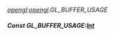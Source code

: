 _[opengl](../../modules/opengl/opengl-module.md):[opengl](../../modules/opengl/opengl-module.md).GL\_BUFFER\_USAGE_
##### Const GL\_BUFFER\_USAGE:[Int](../../modules/wonkey/wonkey-types-int.md)
